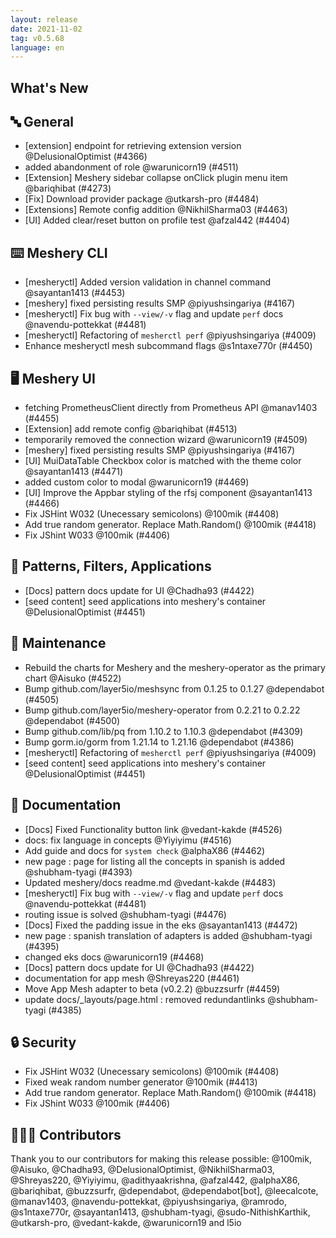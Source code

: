 ```yaml
---
layout: release
date: 2021-11-02
tag: v0.5.68
language: en
---
```


## What's New
## 🔤 General
- [extension] endpoint for retrieving extension version @DelusionalOptimist (#4366)
- added abandonment of role @warunicorn19 (#4511)
- [Extension] Meshery sidebar collapse onClick plugin menu item @bariqhibat (#4273)
- [Fix] Download provider package  @utkarsh-pro (#4484)
- [Extensions] Remote config addition @NikhilSharma03 (#4463)
- [UI] Added clear/reset button on profile test @afzal442 (#4404)

## ⌨️ Meshery CLI

- [mesheryctl] Added version validation in channel command @sayantan1413 (#4453)
- [meshery] fixed persisting results SMP @piyushsingariya (#4167)
- [mesheryctl] Fix bug with `--view/-v` flag and update `perf` docs @navendu-pottekkat (#4481)
- [mesheryctl] Refactoring of `mesherctl perf` @piyushsingariya (#4009)
- Enhance mesheryctl mesh subcommand flags @s1ntaxe770r (#4450)

## 🖥 Meshery UI

- fetching PrometheusClient directly from Prometheus API  @manav1403 (#4455)
- [Extension] add remote config @bariqhibat (#4513)
- temporarily removed the connection wizard @warunicorn19 (#4509)
- [meshery] fixed persisting results SMP @piyushsingariya (#4167)
- [UI] MuiDataTable Checkbox color is matched with the theme color @sayantan1413 (#4471)
- added custom color to modal @warunicorn19 (#4469)
- [UI] Improve the Appbar styling of the rfsj component @sayantan1413 (#4466)
- Fix JSHint W032 (Unecessary semicolons) @100mik (#4408)
- Add true random generator. Replace Math.Random() @100mik (#4418)
- Fix JShint W033  @100mik (#4406)

## 🔋 Patterns, Filters, Applications

- [Docs] pattern docs update for UI @Chadha93 (#4422)
- [seed content] seed applications into meshery's container @DelusionalOptimist (#4451)

## 🧰 Maintenance

- Rebuild the charts for Meshery and the meshery-operator as the primary chart @Aisuko (#4522)
- Bump github.com/layer5io/meshsync from 0.1.25 to 0.1.27 @dependabot (#4505)
- Bump github.com/layer5io/meshery-operator from 0.2.21 to 0.2.22 @dependabot (#4500)
- Bump github.com/lib/pq from 1.10.2 to 1.10.3 @dependabot (#4309)
- Bump gorm.io/gorm from 1.21.14 to 1.21.16 @dependabot (#4386)
- [mesheryctl] Refactoring of `mesherctl perf` @piyushsingariya (#4009)
- [seed content] seed applications into meshery's container @DelusionalOptimist (#4451)

## 📖 Documentation

- [Docs] Fixed Functionality button link @vedant-kakde (#4526)
- docs: fix language in concepts @Yiyiyimu (#4516)
- Add guide and docs for `system check` @alphaX86 (#4462)
- new page : page for listing all the concepts in spanish is added @shubham-tyagi (#4393)
- Updated meshery/docs readme.md @vedant-kakde (#4483)
- [mesheryctl] Fix bug with `--view/-v` flag and update `perf` docs @navendu-pottekkat (#4481)
- routing issue is solved @shubham-tyagi (#4476)
- [Docs] Fixed the padding issue in the eks @sayantan1413 (#4472)
- new page : spanish translation of adapters is added @shubham-tyagi (#4395)
- changed eks docs @warunicorn19 (#4468)
- [Docs] pattern docs update for UI @Chadha93 (#4422)
- documentation for app mesh  @Shreyas220 (#4461)
- Move App Mesh adapter to beta (v0.2.2) @buzzsurfr (#4459)
- update docs/_layouts/page.html : removed redundantlinks @shubham-tyagi (#4385)

## 🔒 Security

- Fix JSHint W032 (Unecessary semicolons) @100mik (#4408)
- Fixed weak random number generator @100mik (#4413)
- Add true random generator. Replace Math.Random() @100mik (#4418)
- Fix JShint W033  @100mik (#4406)

## 👨🏽‍💻 Contributors

Thank you to our contributors for making this release possible:
@100mik, @Aisuko, @Chadha93, @DelusionalOptimist, @NikhilSharma03, @Shreyas220, @Yiyiyimu, @adithyaakrishna, @afzal442, @alphaX86, @bariqhibat, @buzzsurfr, @dependabot, @dependabot[bot], @leecalcote, @manav1403, @navendu-pottekkat, @piyushsingariya, @ramrodo, @s1ntaxe770r, @sayantan1413, @shubham-tyagi, @sudo-NithishKarthik, @utkarsh-pro, @vedant-kakde, @warunicorn19 and l5io
